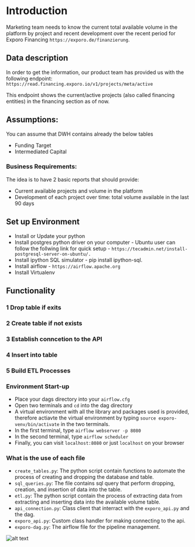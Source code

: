 #	Introduction          
Marketing team needs to know the current total available volume in the platform by project and recent development over the recent period for Exporo Financing `https://exporo.de/finanzierung`.
## Data description
In order to get the information, our product team has provided us with the following endpoint: `https://read.financing.exporo.io/v1/projects/meta/active`

This endpoint shows the current/active projects (also called financing entities) in the financing section as of now. 

##	Assumptions:
You can assume that DWH contains already the below tables
*	Funding Target
*	Intermediated Capital

### Business Requirements:
The idea is to have 2 basic reports that should provide:
*	Current available projects and volume in the platform
*	Development of each project over time: total volume available in the last 90 days

## Set up Environment
*   Install or Update your python
*   Install postgres python driver on your computer - Ubuntu user can follow the follwing link for quick setup - `https://tecadmin.net/install-postgresql-server-on-ubuntu/.`
*   Install ipython SQL simulator - pip install ipython-sql.
* 	Install airflow - `https://airflow.apache.org`
*	Install Virtualenv

##  Functionality
### 1   Drop table if exits
### 2   Create table if not exists
###	3	Establish conncetion to the API
### 4   Insert into table
### 5   Build ETL Processes

### Environment Start-up
*	Place your dags directory into your `airflow.cfg`
*	Open two terminals and `cd` into the dag directory
* 	A virtual environment with all the library and packages used is provided, therefore actiavte the virtual environment by typing `source exporo-venv/bin/activate` in the two terminals.
*	In the first terminal, type `airflow webserver -p 8080`
*	In the second terminal, type `airflow scheduler`
*	Finally, you can visit `localhost:8080` or just `localhost` on your browser

### What is the use of each file
*   `create_tables.py`: The python script contain functions to automate the process of creating and dropping the database and table.
*   `sql_queries.py`: The file contains sql query that perform dropping, creation, and insertion of data into the table. 
*   `etl.py`: The python script contain the process of extracting data from extracting and inserting data into the available volume table.
*   `api_connection.py`: Class client that interract with the `exporo_api.py` and the dag.
*   `exporo_api.py`: Custom class handler for making connecting to the api.
*   `exporo-dag.py`:  The airflow file for the pipeline management.


![alt text](https://github.com/JohnOMDev/data-engineering-projects/blob/main/creating_timeseries_etl/images/exporo_dag.png?raw=true)